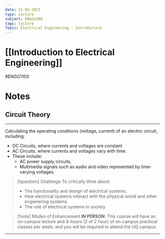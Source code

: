 ```yaml
---
date: 21-02-2023
type: Lecture
subject: ENGG1300
tags: lecture
Topic: Electrical Engineering - Introductory
---
```

# [[Introduction to Electrical Engineering]]
#ENGG1100
# Notes

## Circuit Theory
---
Calculating the operating conditions (voltage, current) of an electric circuit, including:

- DC Circuits, where currents and voltages are constant
- AC Circuits, where currents and voltages vary with time.
- These include:
	- AC power supply circuits,
	- Multimedia signals such as audio and video represented by time-varying voltages.

> [!question] Challenge
> To critically think about:
> - The functionality and design of electrical systems.
> - How electrical systems interact with the physical world and other engienering systems.
> - The role of electrical systems in society
> 

> [!note] Modes of Enhancement
>  **IN PERSON**: This course will have an on-campus lecture and 4-hours (2 of 2 hour) of on-campus practical classes per week; and you will be required to attend the UQ campus.

---



